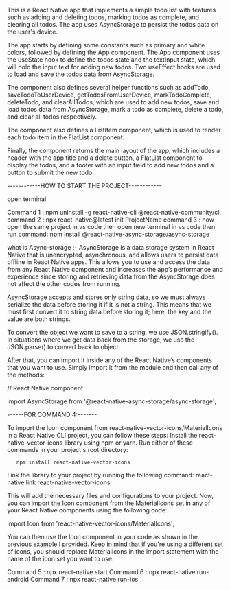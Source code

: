This is a React Native app that implements a simple todo list with features such as adding and deleting todos, marking todos as complete, and clearing all todos. The app uses AsyncStorage to persist the todos data on the user's device.

The app starts by defining some constants such as primary and white colors, followed by defining the App component. The App component uses the useState hook to define the todos state and the textInput state, which will hold the input text for adding new todos. Two useEffect hooks are used to load and save the todos data from AsyncStorage.

The component also defines several helper functions such as addTodo, saveTodoToUserDevice, getTodosFromUserDevice, markTodoComplete, deleteTodo, and clearAllTodos, which are used to add new todos, save and load todos data from AsyncStorage, mark a todo as complete, delete a todo, and clear all todos respectively.

The component also defines a ListItem component, which is used to render each todo item in the FlatList component.

Finally, the component returns the main layout of the app, which includes a header with the app title and a delete button, a FlatList component to display the todos, and a footer with an input field to add new todos and a button to submit the new todo.


------------HOW TO START THE PROJECT------------

open terminal 

Command 1 : npm uninstall -g react-native-cli @react-native-community/cli
command 2 : npx react-native@latest init ProjectName
command 3 : now open the same project in vs code then open new terminal in vs code then run command: npm install @react-native-async-storage/async-storage

what is Async-storage :- AsyncStorage is a data storage system in React Native that is unencrypted, asynchronous, and allows users to persist data offline in React Native apps. This allows you to use and access the data from any React Native component and increases the app’s performance and experience since storing and retrieving data from the AsyncStorage does not affect the other codes from running.

AsyncStorage accepts and stores only string data, so we must always serialize the data before storing it if it is not a string. This means that we must first convert it to string data before storing it; here, the key and the value are both strings.

To convert the object we want to save to a string, we use JSON.stringify(). In situations where we get data back from the storage, we use the JSON.parse() to convert back to object:

After that, you can import it inside any of the React Native’s components that you want to use. Simply import it from the module and then call any of the methods:

// React Native component

import AsyncStorage from '@react-native-async-storage/async-storage';

------FOR COMMAND 4:-------

To import the Icon component from react-native-vector-icons/MaterialIcons in a React Native CLI project, you can follow these steps:
Install the react-native-vector-icons library using npm or yarn. Run either of these commands in your project's root directory:
       
       npm install react-native-vector-icons
Link the library to your project by running the following command:
      react-native link react-native-vector-icons
      
This will add the necessary files and configurations to your project.
Now, you can import the Icon component from the MaterialIcons set in any of your React Native components using the following code:

import Icon from 'react-native-vector-icons/MaterialIcons';

You can then use the Icon component in your code as shown in the previous example I provided.
Keep in mind that if you're using a different set of icons, you should replace MaterialIcons in the import statement with the name of the icon set you want to use.


Command 5 : npx react-native start
Command 6 : npx react-native run-android
Command 7 : npx react-native run-ios



